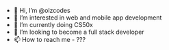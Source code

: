 - 👋 Hi, I’m @olzcodes
- 👀 I’m interested in web and mobile app development
- 🌱 I’m currently doing CS50x
- 💞️ I’m looking to become a full stack developer
- 📫 How to reach me - ???

<!---
olzcodes/olzcodes is a ✨ special ✨ repository because its `README.md` (this file) appears on your GitHub profile.
You can click the Preview link to take a look at your changes.
--->
